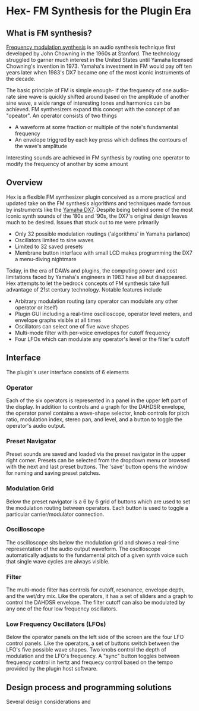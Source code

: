 # Hex- FM Synthesis for the Plugin Era

## What is FM synthesis?

[Frequency modulation synthesis](https://en.wikipedia.org/wiki/Frequency_modulation_synthesis) is an audio synthesis technique first developed by John Chowning in the 1960s at Stanford. The technology struggled to garner much interest in the United States until Yamaha licensed Chowning's invention in 1973.
Yamaha's investment in FM would pay off ten years later when 1983's DX7 became one of the most iconic instruments of the decade.

The basic principle of FM is simple enough- if the frequency of one audio-rate sine wave is quickly shifted around based on the amplitude of another sine wave, a wide range of interesting tones and harmonics can be achieved. FM synthesizers expand this concept with the concept of an "opeator". An operator consists of two things

- A waveform at some fraction or multiple of the note's fundamental frequency
- An envelope triggred by each key press which defines the contours of the wave's amplitude
  
Interesting sounds are achieved in FM synthesis by routing one operator to modify the frequency of another by some amount

## Overview

Hex is a flexible FM synthesizer plugin conceived as a more practical and updated take on the FM synthesis algorithms and techniques made famous by instruments like the [Yamaha DX7](https://en.wikipedia.org/wiki/Yamaha_DX7). Despite being behind some of the most iconic synth sounds of the '80s and '90s, the DX7's original design leaves much to be desired. Issues that stuck out to me were primarily

- Only 32 possible modulation routings ('algorithms' in Yamaha parlance)
- Oscillators limited to sine waves
- Limited to 32 saved presets
- Membrane button interface with small LCD makes programming the DX7 a menu-diving nightmare

Today, in the era of DAWs and plugins, the computing power and cost limitations faced by Yamaha's engineers in 1983 have all but disappeared. Hex attempts to let the bedrock concepts of FM synthesis take full advantage of 21st century technology. Notable features include

- Arbitrary modulation routing (any operator can modulate any other operator or itself)
- Plugin GUI including a real-time oscilloscope, operator level meters, and envelope graphs visible at all times
- Oscillators can select one of five wave shapes
- Multi-mode filter with per-voice envelopes for cutoff frequency
- Four LFOs which can modulate any operator's level or the filter's cutoff

## Interface

The plugin's user interface consists of 6 elements

### Operator

Each of the six operators is represented in a panel in the upper left part of the display. In addition to controls and a graph for the DAHDSR envelope, the operator panel contains a wave-shape selector, knob controls for pitch ratio, modulation index, stereo pan, and level, and a button to toggle the operator's audio output.

### Preset Navigator

Preset sounds are saved and loaded via the preset navigator in the upper right corner. Presets can be selected from the dropdown menu or browsed with the next and last preset buttons. The 'save' button opens the window for naming and saving preset patches.

### Modulation Grid

Below the preset navigator is a 6 by 6 grid of buttons which are used to set the modulation routing between operators. Each button is used to toggle a particular carrier/modulator connection.

### Oscilloscope

The oscilloscope sits below the modulation grid and shows a real-time representation of the audio output waveform. The oscilloscope automatically adjusts to the fundamental pitch of a given synth voice such that single wave cycles are always visible.

### Filter

The multi-mode filter has controls for cutoff, resonance, envelope depth, and the wet/dry mix. Like the operators, it has a set of sliders and a graph to control the DAHDSR envelope. The filter cutoff can also be modulated by any one of the four low frequency oscillators.

### Low Frequency Oscillators (LFOs)

Below the operator panels on the left side of the screen are the four LFO control panels. Like the operators, a set of buttons switch between the LFO's five possible wave shapes. Two knobs control the depth of modulation and the LFO's frequency. A "sync" button toggles between frequency control in hertz and frequecy control based on the tempo provided by the plugin host software.

## Design process and programming solutions

Several design considerations and

